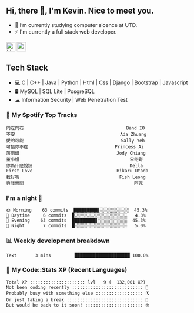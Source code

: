 ## Hi, there 👋, I'm Kevin. Nice to meet you.

- 🌱 I’m currently studying computer sicence at UTD.
- ⚡ I'm currently a full stack web developer.

<a href="https://www.linkedin.com/in/kevin12686/"><img alt="LinkedIn" src="https://img.shields.io/badge/linkedin%20-%230077B5.svg?&style=for-the-badge&logo=linkedin&logoColor=white" height=25></a>
<a href="https://www.instagram.com/kevin12686/"><img src="https://img.shields.io/badge/instagram-3f729b?&style=for-the-badge&logo=instagram&logoColor=white" height=25></a>

## Tech Stack

* 💻 C | C++ | Java | Python | Html | Css | Django | Bootstrap | Javascript
* 🛢️ MySQL | SQL Lite | PosgreSQL
* ☁ Information Security | Web Penetration Test

### 🎵 My Spotify Top Tracks

<!-- spotify start -->

```text
向左向右                                       Band IO
不安                                        Ada Zhuang
愛的可能                                     Sally Yeh
可惜你不在                                 Princess Ai
落雨聲                                     Jody Chiang
董小姐                                          宋冬野
你為什麼說謊                                     Della
First Love                                Hikaru Utada
我好嗎                                      Fish Leong
與我無關                                          阿冗
```

<!-- spotify end -->

### I'm a night 🦉

<!-- early_bird start -->

```text
🌞 Morning    63 commits  █████████▌░░░░░░░░░░░  45.3%
🌆 Daytime     6 commits  ▉░░░░░░░░░░░░░░░░░░░░   4.3%
🌃 Evening    63 commits  █████████▌░░░░░░░░░░░  45.3%
🌙 Night       7 commits  █░░░░░░░░░░░░░░░░░░░░   5.0%
```

<!-- early_bird end -->

### 📊 Weekly development breakdown

<!-- code_time start -->

```text
Text       3 mins         █████████████████████ 100.0%
```

<!-- code_time end -->

### 🧰 My Code::Stats XP (Recent Languages)

<!-- codestats start -->

```text
Total XP ::::::::::::::::::::: lvl   9 (  132,001 XP) 
Not been coding recently ::::::::::::::::::::::::::: 🙈
Probably busy with something else :::::::::::::::::: 🗓
Or just taking a break ::::::::::::::::::::::::::::: 🌴
But would be back to it soon! :::::::::::::::::::::: 🤓
```

<!-- codestats end -->
